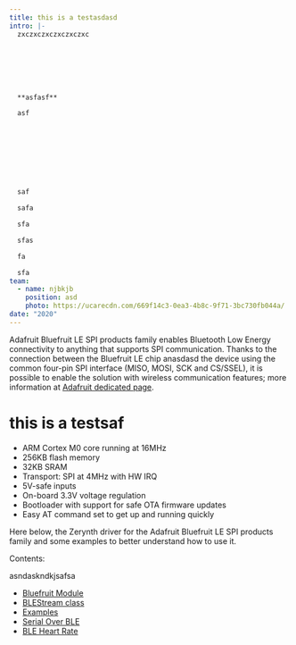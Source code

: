 ```yaml
---
title: this is a testasdasd
intro: |-
  zxczxczxczxczxczxc







  **asfasf**

  asf









  saf

  safa

  sfa

  sfas

  fa

  sfa
team:
  - name: njbkjb
    position: asd
    photo: https://ucarecdn.com/669f14c3-0ea3-4b8c-9f71-3bc730fb044a/
date: "2020"
---
```

Adafruit Bluefruit LE SPI products family enables Bluetooth Low Energy connectivity to anything that supports SPI communication. Thanks to the connection between the Bluefruit LE chip anasdasd the device using the common four-pin SPI interface (MISO, MOSI, SCK and CS/SSEL), it is possible to enable the solution with wireless communication features; more information at [Adafruit dedicated page](https://www.adafruit.com/products/2746).

# this is a testsaf

* ARM Cortex M0 core running at 16MHz
* 256KB flash memory
* 32KB SRAM
* Transport: SPI at 4MHz with HW IRQ
* 5V-safe inputs
* On-board 3.3V voltage regulation
* Bootloader with support for safe OTA firmware updates
* Easy AT command set to get up and running quickly

Here below, the Zerynth driver for the Adafruit Bluefruit LE SPI products family and some examples to better understand how to use it.

Contents:

asndaskndkjsafsa

* [Bluefruit Module](https://jolly-fermat-a53c07.netlify.app/latest/reference/libs/adafruit/bluefruit/docs/bluefruit/)
* [BLEStream class](https://jolly-fermat-a53c07.netlify.app/latest/reference/libs/adafruit/bluefruit/docs/bluefruit/#class-blestream)
* [Examples](https://jolly-fermat-a53c07.netlify.app/latest/reference/libs/adafruit/bluefruit/docs/examples/)
* [Serial Over BLE](https://jolly-fermat-a53c07.netlify.app/latest/reference/libs/adafruit/bluefruit/docs/examples/#serial-over-ble)
* [BLE Heart Rate](https://jolly-fermat-a53c07.netlify.app/latest/reference/libs/adafruit/bluefruit/docs/examples/#ble-heart-rate-monitor)

[](https://jolly-fermat-a53c07.netlify.app/posts/blog/first-post/)

![]()